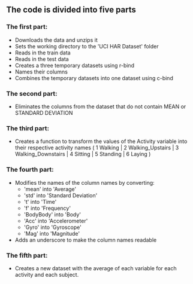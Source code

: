 ## The code is divided into five parts 
### The first part:
  * Downloads the data and unzips it 
  * Sets the working directory to the 'UCI HAR Dataset' folder
  * Reads in the train data
  * Reads in the test data
  * Creates a three temporary datasets using r-bind
  * Names their columns 
  * Combines the temporary datasets into one dataset using c-bind

### The second part:
  * Eliminates the columns from the dataset that do not contain MEAN or STANDARD DEVIATION
  
### The third part:
  * Creates a function to transform the values of the Activity variable into their respective activity names 
    ( 1 Walking | 2 Walking_Upstairs | 3 Walking_Downstairs | 4 Sitting | 5 Standing | 6 Laying )
  
### The fourth part:
  * Modifies the names of the column names by converting:
    * 'mean' into 'Average'
    * 'std' into 'Standard Deviation'
    * 't' into 'Time'
    * 'f' into 'Frequency'
    * 'BodyBody' into 'Body'
    * 'Acc' into 'Accelerometer'
    * 'Gyro' into 'Gyroscope'
    * 'Mag' into 'Magnitude'
  * Adds an underscore to make the column names readable

### The fifth part:
  * Creates a new dataset with the average of each variable for each activity and each subject.
  
    
    
    
    
